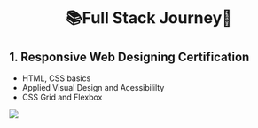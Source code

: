 <h1 align="center">
	📚Full Stack Journey🚀
</h1>

 ## 1. Responsive Web Designing Certification
 
 * HTML, CSS basics
 * Applied Visual Design and Acessibililty
 * CSS Grid and Flexbox
 
 ![](https://github.com/abhiramready/Full-Stack-Journey/blob/master/images/ResponsiveWebDesigning.png)

